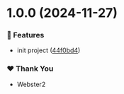 # 1.0.0 (2024-11-27)


### 🚀 Features

- init project ([44f0bd4](https://github.com/Webster2/my-nx-project/commit/44f0bd4))

### ❤️  Thank You

- Webster2